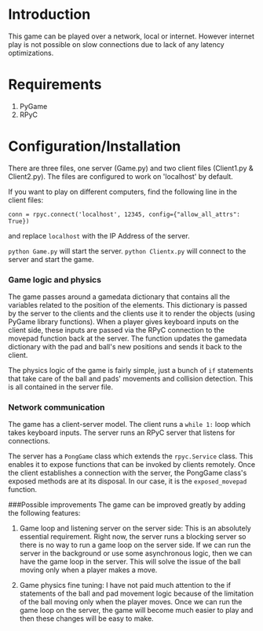 Introduction
============
This game can be played over a network, local or internet. However internet play is not possible on slow connections due to lack of any latency optimizations.

Requirements
============
1) PyGame
2) RPyC

Configuration/Installation
===========================
There are three files, one server (Game.py) and two client files (Client1.py & Client2.py).
The files are configured to work on 'localhost' by default. 

If you want to play on different computers, find the following line in the client files:

`conn = rpyc.connect('localhost', 12345, config={"allow_all_attrs": True})`

and replace `localhost` with the IP Address of the server.

`python Game.py` will start the server. 
`python Clientx.py` will connect to the server and start the game.

### Game logic and physics
The game passes around a gamedata dictionary that contains all the variables related to the position of the elements. This dictionary is passed by the server to the clients and the clients use it to render the objects (using PyGame library functions). When a player gives keyboard inputs on the client side, these inputs are passed via the RPyC connection to the movepad function back at the server. The function updates the gamedata dictionary with the pad and ball's new positions and sends it back to the client. 

The physics logic of the game is fairly simple, just a bunch of `if` statements that take care of the ball and pads' movements and collision detection. This is all contained in the server file.

### Network communication
The game has a client-server model. The client runs a `while 1:` loop which takes keyboard inputs. The server runs an RPyC server that listens for connections. 

The server has a `PongGame` class which extends the `rpyc.Service` class. This enables it to expose functions that can be invoked by clients remotely. Once the client establishes a connection with the server, the PongGame class's exposed methods are at its disposal. In our case, it is the `exposed_movepad` function.

###Possible improvements
The game can be improved greatly by adding the following features:

1) Game loop and listening server on the server side: This is an absolutely essential requirement.  Right now, the server  runs a blocking server so there is no way to run a game loop on the server side. If we can run the server in the background or use some asynchronous logic, then we can have the game loop in the server. This will solve the issue of the ball moving only when a player makes a move.

2) Game physics fine tuning: I have not paid much attention to the if statements of the ball and pad movement logic because of the limitation of the ball moving only when the player moves. Once we can run the game loop on the server, the game will become much easier to play and then these changes will be easy to make.
